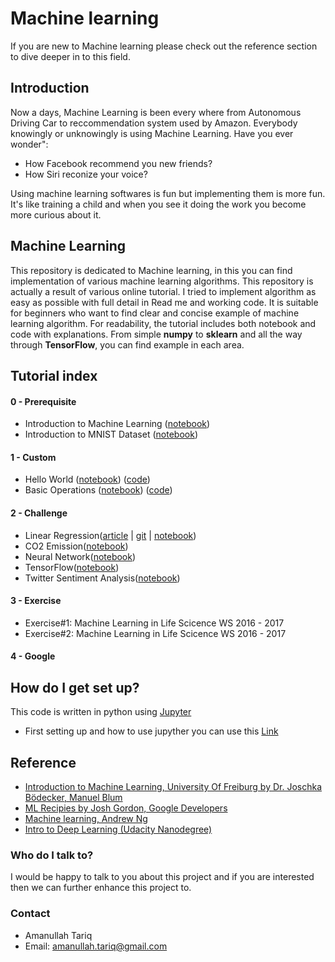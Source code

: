 # Machine learning
If you are new to Machine learning please check out the reference section to dive deeper in to this field.

## Introduction
Now a days, Machine Learning is been every where from Autonomous Driving Car to reccommendation system used by Amazon. Everybody knowingly or unknowingly is using Machine Learning. Have you ever wonder":
- How Facebook recommend you new friends? 
- How Siri reconize your voice?

Using machine learning softwares is fun but implementing them is more fun. It's like training a child and when you see it doing the work you become more curious about it.

## Machine Learning 
This repository is dedicated to Machine learning, in this you can find implementation of various machine learning algorithms. This repository is actually a result of various online tutorial. I tried to implement algorithm as easy as possible with full detail in Read me and working code.
It is suitable for beginners who want to find clear and concise example of machine learning algorithm. For readability, the tutorial includes both notebook and code with explanations.
From simple **numpy** to **sklearn** and all the way through **TensorFlow**, you can find example in each area. 
 
## Tutorial index

#### 0 - Prerequisite
- Introduction to Machine Learning ([notebook](https://github.com/aymericdamien/TensorFlow-Examples/blob/master/notebooks/0_Prerequisite/ml_introduction.ipynb))
- Introduction to MNIST Dataset ([notebook](https://github.com/aymericdamien/TensorFlow-Examples/blob/master/notebooks/0_Prerequisite/mnist_dataset_intro.ipynb))

#### 1 - Custom
- Hello World ([notebook](https://github.com/aymericdamien/TensorFlow-Examples/blob/master/notebooks/1_Introduction/helloworld.ipynb)) ([code](https://github.com/aymericdamien/TensorFlow-Examples/blob/master/examples/1_Introduction/helloworld.py))
- Basic Operations ([notebook](https://github.com/aymericdamien/TensorFlow-Examples/blob/master/notebooks/1_Introduction/basic_operations.ipynb)) ([code](https://github.com/aymericdamien/TensorFlow-Examples/blob/master/examples/1_Introduction/basic_operations.py))

#### 2 - Challenge
- Linear Regression([article](http://amanullahtariq.com/applying_linear_regression/) | [git](https://github.com/amanullahtariq/MLAlgorithm/tree/master/Challenge/LinearRegression) | [notebook](https://github.com/amanullahtariq/MLAlgorithm/blob/master/Challenge/LinearRegression/Challenge.ipynb))
- CO2 Emission([notebook]())
- Neural Network([notebook]())
- TensorFlow([notebook]())
- Twitter Sentiment Analysis([notebook]())

#### 3 - Exercise
- Exercise#1: Machine Learning in Life Scicence WS 2016 - 2017
- Exercise#2: Machine Learning in Life Scicence WS 2016 - 2017

#### 4 - Google

## How do I get set up? ##
This code is written in python using [Jupyter](http://jupyter.org/install.html)
* First setting up and  how to use jupyther you can use this [Link](https://www.youtube.com/watch?v=IsXXlYVBt1M)

## Reference ##
* [Introduction to Machine Learning, University Of Freiburg by Dr. Joschka Bödecker, Manuel Blum](http://ml.informatik.uni-freiburg.de/teaching/ss15/ml)
* [ML Recipies by Josh Gordon, Google Developers](https://www.youtube.com/watch?v=cKxRvEZd3Mw)
* [Machine learning, Andrew Ng](https://www.coursera.org/learn/machine-learning)
* [Intro to Deep Learning (Udacity Nanodegree)](https://www.youtube.com/playlist?list=PL2-dafEMk2A7YdKv4XfKpfbTH5z6rEEj3)


### Who do I talk to? ###
I would be happy to talk to you about this project and if you are interested then we can further enhance this project to.

### Contact ##
* Amanullah Tariq 
* Email: amanullah.tariq@gmail.com